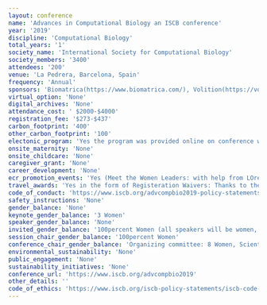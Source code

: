 ```yaml
---
layout: conference 
name: 'Advances in Computational Biology an ISCB conference'
year: '2019'
discipline: 'Computational Biology'
total_years: '1'
society_name: 'International Society for Computational Biology'
society_members: '3400'
attendees: '200'
venue: 'La Pedrera, Barcelona, Spain'
frequency: 'Annual'
sponsors: 'Biomatrica(https://www.biomatrica.com/), Volition(https://volition.com/), eLife (https://elifesciences.org/), MDPI Genes journal (https://www.mdpi.com/journal/genes), Dr Antoni Steve Fundacio(https://www.esteve.org/en/), Universitat Polytecnicia de Catalunya(https://www.upc.edu/en?set_language=en)'
virtual_option: 'None'
digital_archives: 'None'
attendance_cost: ' $2000-$4000'
registration_fee: '$273-$437'
carbon_footprint: '400'
other_carbon_footprint: '100'
electonic_program: 'Yes the program was provided online on conference website.'
onsite_maternity: 'None'
onsite_childcare: 'None'
caregiver_grant: 'None'
career_development: 'None'
ecr_promotion_events: 'Yes (Meet the Women Leaders: with help from LOréal-UNESCO For Women in Science initiative the participants will have the opportunity to interact personally with women leaders in the fields of IT, academia research and politics that support the conference, in small round tables and in an informal, relaxed environment.)'
travel_awards: 'Yes in the form of Registeration Waivers: Thanks to the Dr. Antoni Esteve Foundation, the eLIFE publisher, the Genes Open Access Journal and the Universitat Politècnica de Catalunya we are glad to announce that a limited number of free registration fellowships are available to students and young researchers (the latter, eligible if a PhD thesis has been completed after 30th November 2017).'
code_of_conduct: 'https://www.iscb.org/advcompbio2019-policy-statements/advcompbio2019-iscb-safe-space-code-conduct'
safety_instructions: 'None'
gender_balance: 'None'
keynote_gender_balance: '3 Women'
speaker_gender_balance: 'None'
invited_gender_balance: '100percent Women (all speakers will be women, although the conference is open to everyone)'
session_chair_gender_balance: '100percent Women'
conference_chair_gender_balance: 'Organizing committee: 8 Women, Scientific committee: 17 Women, Conference chairs: 3 Women'
environmental_sustainability: 'None'
public_engagement: 'None'
sustainability_initiatives: 'None'
conference_url: 'https://www.iscb.org/advcompbio2019'
other_details: ''
code_of_ethics: 'https://www.iscb.org/iscb-policy-statements/iscb-code-of-ethics-and-professional-conduct'
---
```

